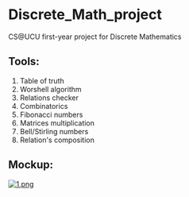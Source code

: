 # Discrete_Math_project
CS@UCU first-year project for Discrete Mathematics

## Tools:
1. Table of truth
2. Worshell algorithm
3. Relations checker
4. Combinatorics
5. Fibonacci numbers
6. Matrices multiplication
7. Bell/Stirling numbers
8. Relation's composition



## Mockup:
[![1.png](https://s27.postimg.org/g5gs6chgj/image.png)](https://postimg.org/image/rhtdo4q5b/)
